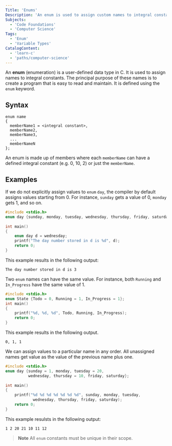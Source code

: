 ```yaml
---
Title: 'Enums'
Description: 'An enum is used to assign custom names to integral constants.'
Subjects:
  - 'Code Foundations'
  - 'Computer Science'
Tags:
  - 'Enum'
  - 'Variable Types'
CatalogContent:
  - 'learn-c'
  - 'paths/computer-science'
---
```


An **enum** (enumeration) is a user-defined data type in C. It is used to assign names to integral constants. The principal purpose of these names is to create a program that is easy to read and maintain. It is defined using the `enum` keyword.

## Syntax

```pseudo
enum name
{
  memberName1 = <integral constant>,
  memberName2,
  memberName3,
  ...
  memberNameN
};
```

An enum is made up of members where each `memberName` can have a defined integral constant (e.g. 0, 10, 2) or just the `memberName`.

## Examples

If we do not explicitly assign values to `enum` `day`, the compiler by default assigns values starting from 0. For instance, `sunday` gets a value of 0, `monday` gets 1, and so on.

```c
#include <stdio.h>
enum day {sunday, monday, tuesday, wednesday, thursday, friday, saturday};
 
int main()
{
    enum day d = wednesday;
    printf("The day number stored in d is %d", d);
    return 0;
}
```

This example results in the following output:

```shell
The day number stored in d is 3
```

Two `enum` names can have the same value. For instance, both `Running` and `In_Progress` have the same value of 1.

```c
#include <stdio.h>
enum State {Todo = 0, Running = 1, In_Progress = 1};
int main()
{
    printf("%d, %d, %d", Todo, Running, In_Progress);
    return 0;
}
```

This example results in the following output.

```shell
0, 1, 1
```

We can assign values to a particular name in any order. All unassigned names get value as the value of the previous name plus one.

```c
#include <stdio.h>
enum day {sunday = 1, monday, tuesday = 20,
          wednesday, thursday = 10, friday, saturday};
 
int main()
{
    printf("%d %d %d %d %d %d %d", sunday, monday, tuesday,
            wednesday, thursday, friday, saturday);
    return 0;
}
```

This example resulsts in the following output:

```shell
1 2 20 21 10 11 12
```

> **Note** All `enum` constants must be unique in their scope.
